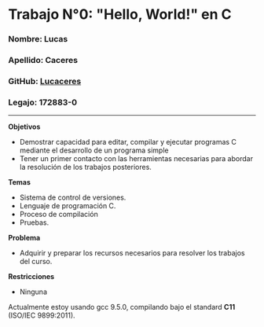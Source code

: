 # Trabajo N°0: "Hello, World!" en C

### Nombre: Lucas
### Apellido: Caceres
### GitHub: [Lucaceres](https://github.com/Lucaceres)
### Legajo: 172883-0

*****


**Objetivos**
+ Demostrar capacidad para editar, compilar y ejecutar programas C mediante el desarrollo de un programa simple
+ Tener un primer contacto con las herramientas necesarias para abordar la resolución de los trabajos posteriores.

**Temas**
+ Sistema de control de versiones.
+ Lenguaje de programación C.
+ Proceso de compilación
+ Pruebas.

**Problema**
+ Adquirir y preparar los recursos necesarios para resolver los trabajos del curso.

**Restricciones**

+ Ninguna

Actualmente estoy usando gcc 9.5.0, compilando bajo el standard **C11** (ISO/IEC 9899:2011). 
